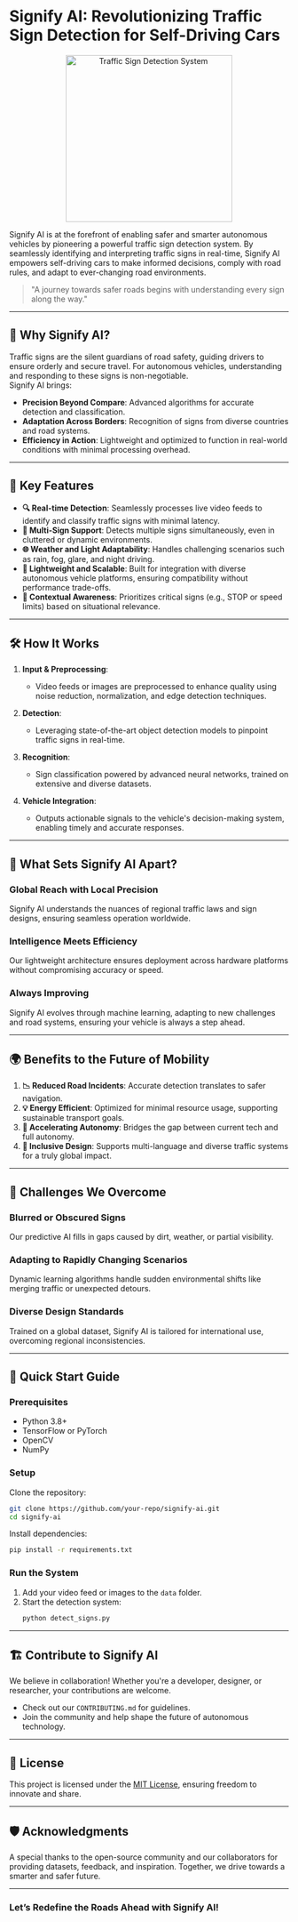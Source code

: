 # Signify AI: Revolutionizing Traffic Sign Detection for Self-Driving Cars  

<p align="center">
<img src="https://ichef.bbci.co.uk/news/976/cpsprodpb/A747/production/_112332824_teslaautopilot.jpg" height="300px" alt="Traffic Sign Detection System">
</p>  

Signify AI is at the forefront of enabling safer and smarter autonomous vehicles by pioneering a powerful traffic sign detection system. By seamlessly identifying and interpreting traffic signs in real-time, Signify AI empowers self-driving cars to make informed decisions, comply with road rules, and adapt to ever-changing road environments.  

> "A journey towards safer roads begins with understanding every sign along the way."  

---  

## 🚦 **Why Signify AI?**  

Traffic signs are the silent guardians of road safety, guiding drivers to ensure orderly and secure travel. For autonomous vehicles, understanding and responding to these signs is non-negotiable.  
Signify AI brings:  
- **Precision Beyond Compare**: Advanced algorithms for accurate detection and classification.  
- **Adaptation Across Borders**: Recognition of signs from diverse countries and road systems.  
- **Efficiency in Action**: Lightweight and optimized to function in real-world conditions with minimal processing overhead.  

---  

## 🌟 **Key Features**  

- **🔍 Real-time Detection**: Seamlessly processes live video feeds to identify and classify traffic signs with minimal latency.  
- **🎯 Multi-Sign Support**: Detects multiple signs simultaneously, even in cluttered or dynamic environments.  
- **🌐 Weather and Light Adaptability**: Handles challenging scenarios such as rain, fog, glare, and night driving.  
- **💾 Lightweight and Scalable**: Built for integration with diverse autonomous vehicle platforms, ensuring compatibility without performance trade-offs.  
- **🔑 Contextual Awareness**: Prioritizes critical signs (e.g., STOP or speed limits) based on situational relevance.  

---  

## 🛠️ **How It Works**  

1. **Input & Preprocessing**:  
   - Video feeds or images are preprocessed to enhance quality using noise reduction, normalization, and edge detection techniques.  

2. **Detection**:  
   - Leveraging state-of-the-art object detection models to pinpoint traffic signs in real-time.  

3. **Recognition**:  
   - Sign classification powered by advanced neural networks, trained on extensive and diverse datasets.  

4. **Vehicle Integration**:  
   - Outputs actionable signals to the vehicle's decision-making system, enabling timely and accurate responses.  

---  

## 🚗 **What Sets Signify AI Apart?**  

### **Global Reach with Local Precision**  
Signify AI understands the nuances of regional traffic laws and sign designs, ensuring seamless operation worldwide.  

### **Intelligence Meets Efficiency**  
Our lightweight architecture ensures deployment across hardware platforms without compromising accuracy or speed.  

### **Always Improving**  
Signify AI evolves through machine learning, adapting to new challenges and road systems, ensuring your vehicle is always a step ahead.  

---  

## 🌍 **Benefits to the Future of Mobility**  

1. **📉 Reduced Road Incidents**: Accurate detection translates to safer navigation.  
2. **💡 Energy Efficient**: Optimized for minimal resource usage, supporting sustainable transport goals.  
3. **🚀 Accelerating Autonomy**: Bridges the gap between current tech and full autonomy.  
4. **👥 Inclusive Design**: Supports multi-language and diverse traffic systems for a truly global impact.  

---  

## 🚧 **Challenges We Overcome**  

### Blurred or Obscured Signs  
Our predictive AI fills in gaps caused by dirt, weather, or partial visibility.  

### Adapting to Rapidly Changing Scenarios  
Dynamic learning algorithms handle sudden environmental shifts like merging traffic or unexpected detours.  

### Diverse Design Standards  
Trained on a global dataset, Signify AI is tailored for international use, overcoming regional inconsistencies.  

---  

## 🚀 **Quick Start Guide**  

### Prerequisites  
- Python 3.8+  
- TensorFlow or PyTorch  
- OpenCV  
- NumPy  

### Setup  

Clone the repository:  
```bash  
git clone https://github.com/your-repo/signify-ai.git  
cd signify-ai  
```  

Install dependencies:  
```bash  
pip install -r requirements.txt  
```  

### Run the System  

1. Add your video feed or images to the `data` folder.  
2. Start the detection system:  
   ```bash  
   python detect_signs.py  
   ```  

---  

## 🏗️ **Contribute to Signify AI**  

We believe in collaboration! Whether you're a developer, designer, or researcher, your contributions are welcome.  
- Check out our `CONTRIBUTING.md` for guidelines.  
- Join the community and help shape the future of autonomous technology.  

---  

## 📜 **License**  

This project is licensed under the [MIT License](LICENSE), ensuring freedom to innovate and share.  

---  

## 🛡️ **Acknowledgments**  

A special thanks to the open-source community and our collaborators for providing datasets, feedback, and inspiration. Together, we drive towards a smarter and safer future.  

---

### **Let’s Redefine the Roads Ahead with Signify AI!**  
